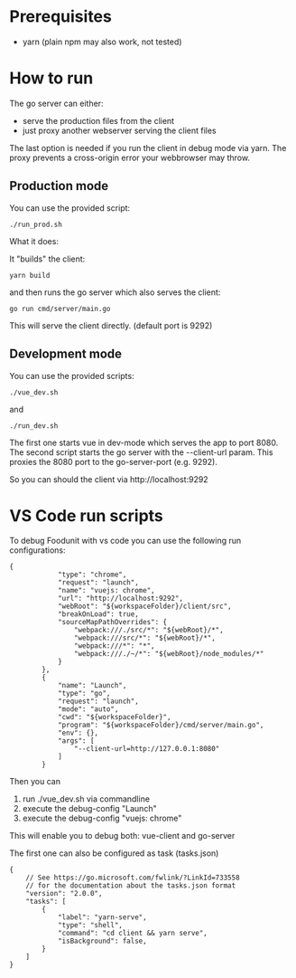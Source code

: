 # Prerequisites
- yarn (plain npm may also work, not tested)

# How to run
The go server can either:
- serve the production files from the client
- just proxy another webserver serving the client files

The last option is needed if you run the client in debug mode via yarn. The proxy prevents a cross-origin error your webbrowser may throw.

## Production mode
You can use the provided script:
```
./run_prod.sh
```

What it does:

It "builds" the client:

```
yarn build
```

and then runs the go server which also serves the client:
```
go run cmd/server/main.go
```

This will serve the client directly. (default port is 9292)


## Development mode

You can use the provided scripts:
```
./vue_dev.sh
```
and
```
./run_dev.sh
```

The first one starts vue in dev-mode which serves the app to port 8080.
The second script starts the go server with the --client-url param.
This proxies the 8080 port to the go-server-port (e.g. 9292).

So you can should the client via http://localhost:9292

# VS Code run scripts
To debug Foodunit with vs code you can use the following run configurations:

```
{
            "type": "chrome",
            "request": "launch",
            "name": "vuejs: chrome",
            "url": "http://localhost:9292",
            "webRoot": "${workspaceFolder}/client/src",
            "breakOnLoad": true,
            "sourceMapPathOverrides": {
                "webpack:///./src/*": "${webRoot}/*",
                "webpack:///src/*": "${webRoot}/*",
                "webpack:///*": "*",
                "webpack:///./~/*": "${webRoot}/node_modules/*"
            }
        },
        {
            "name": "Launch",
            "type": "go",
            "request": "launch",
            "mode": "auto",
            "cwd": "${workspaceFolder}",
            "program": "${workspaceFolder}/cmd/server/main.go",
            "env": {},
            "args": [
                "--client-url=http://127.0.0.1:8080"
            ]
        }
```

Then you can
1. run ./vue_dev.sh via commandline
2. execute the debug-config "Launch"
3. execute the debug-config "vuejs: chrome"

This will enable you to debug both: vue-client and go-server

The first one can also be configured as task (tasks.json)

```
{
    // See https://go.microsoft.com/fwlink/?LinkId=733558
    // for the documentation about the tasks.json format
    "version": "2.0.0",
    "tasks": [
        {
            "label": "yarn-serve",
            "type": "shell",
            "command": "cd client && yarn serve",
            "isBackground": false,
        }
    ]
}
```